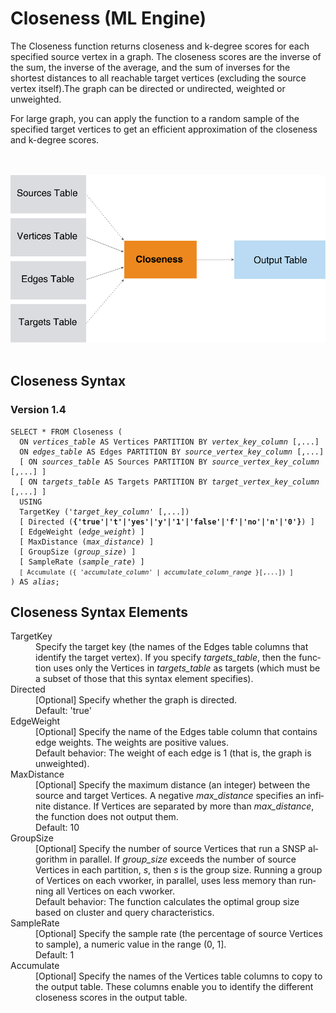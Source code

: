 <html><head></head><body><div class="nested0" aria-labelledby="ariaid-title1" topicindex="1" topicid="lyn1507837297108" id="lyn1507837297108"><h1 class="title topictitle1" id="ariaid-title1">Closeness (ML Engine)</h1><div class="body conbody">
<p class="p">The Closeness function returns closeness and k-degree scores for each
			specified source vertex in a graph. The closeness scores are the inverse of the sum, the
			inverse of the average, and the sum of inverses for the shortest distances to all
			reachable target vertices (excluding the source vertex itself).The graph can be directed
			or undirected, weighted or unweighted.</p>
<p class="p">For large graph, you can apply the function to a random sample of the
			specified target vertices to get an efficient approximation of the closeness and
			k-degree scores.</p><div class="fig fignone" id="lyn1507837297108__fig_d2d_42j_pw"><div class="caption"></div><br clear="none"></br><img class="image" id="lyn1507837297108__image_ork_42j_pw" src="ald1466005810341.svg" alt="How Machine Learning Engine function Closeness works"></img><br clear="none"></br></div></div><div class="topic reference nested1" aria-labelledby="ariaid-title2" topicindex="2" topicid="bwp1507837666805" xml:lang="en-us" lang="en-us" id="bwp1507837666805">
<h2 class="title topictitle2" id="ariaid-title2">Closeness Syntax</h2><div class="body refbody"><div class="section" id="bwp1507837666805__section_N1000E_N1000C_N10001">
<h3 class="title sectiontitle">Version <span>1.4</span></h3><pre class="pre codeblock" xml:space="preserve"><code>SELECT * FROM Closeness (
  ON <var class="keyword varname">vertices_table</var> AS Vertices PARTITION BY <var class="keyword varname">vertex_key_column</var> [,...] 
  ON <var class="keyword varname">edges_table</var> AS Edges PARTITION BY <var class="keyword varname">source_vertex_key_column</var> [,...] 
  [ ON <var class="keyword varname">sources_table</var> AS Sources PARTITION BY <var class="keyword varname">source_vertex_key_column</var> [,...] ]
  [ ON <var class="keyword varname">targets_table</var> AS Targets PARTITION BY <var class="keyword varname">target_vertex_key_column</var> [,...] ]
  USING
  TargetKey ('<var class="keyword varname">target_key_column</var>' [,...])
  [ Directed (<span><b>{'true'|'t'|'yes'|'y'|'1'|'false'|'f'|'no'|'n'|'0'}</b></span>) ]
  [ EdgeWeight (<var class="keyword varname">edge_weight</var>) ]
  [ MaxDistance (<var class="keyword varname">max_distance</var>) ]
  [ GroupSize (<var class="keyword varname">group_size</var>) ]
  [ SampleRate (<var class="keyword varname">sample_rate</var>) ]
  <code class="ph codeph">[ Accumulate ({ '<var class="keyword varname">accumulate_column</var>' | <var class="keyword varname">accumulate_column_range</var> }[,...]) ]</code>
) AS <var class="keyword varname">alias</var>;</code></pre></div></div></div><div class="topic reference nested1" aria-labelledby="ariaid-title3" topicindex="3" topicid="izv1507837809507" xml:lang="en-us" lang="en-us" id="izv1507837809507">
<h2 class="title topictitle2" id="ariaid-title3">Closeness Syntax Elements</h2><div class="body refbody"><div class="section" id="izv1507837809507__section_N10011_N1000E_N10001"><dl class="dl parml"><dt class="dt pt dlterm">TargetKey</dt><dd class="dd pd">Specify the target key (the names of the Edges table columns that identify the target vertex). If you specify <var class="keyword varname">targets_table</var>, then the function uses only the Vertices in <var class="keyword varname">targets_table</var> as targets (which must be a subset of those that this syntax element specifies).</dd><dt class="dt pt dlterm">Directed</dt><dd class="dd pd">[Optional] Specify whether the graph is directed.</dd><dd class="dd pd ddexpand">Default: 'true'</dd><dt class="dt pt dlterm">EdgeWeight</dt><dd class="dd pd">[Optional] Specify the name of the Edges table column that contains edge weights. The weights are positive values.</dd><dd class="dd pd ddexpand">Default behavior: The weight of each edge is 1 (that is, the graph is unweighted).</dd><dt class="dt pt dlterm">MaxDistance</dt><dd class="dd pd">[Optional] Specify the maximum distance (an integer) between the source and target Vertices. A negative <var class="keyword varname">max_distance</var> specifies an infinite distance. If Vertices are separated by more than <var class="keyword varname">max_distance</var>, the function does not output them.</dd><dd class="dd pd ddexpand">Default: 10</dd><dt class="dt pt dlterm">GroupSize</dt><dd class="dd pd">[Optional] Specify the number of source Vertices that run a SNSP algorithm in parallel. If <var class="keyword varname">group_size</var> exceeds the number of source Vertices in each partition, <var class="keyword varname">s</var>, then <var class="keyword varname">s</var> is the group size. Running a group of Vertices on each vworker, in parallel, uses less memory than running all Vertices on each vworker.</dd><dd class="dd pd ddexpand">Default behavior: The function calculates the optimal group size based on cluster and query characteristics.</dd><dt class="dt pt dlterm">SampleRate</dt><dd class="dd pd">[Optional] Specify the sample rate (the percentage of source Vertices to sample), a numeric value in the range (0, 1].</dd><dd class="dd pd ddexpand">Default: 1</dd><dt class="dt pt dlterm">Accumulate</dt><dd class="dd pd">[Optional] Specify the names of the Vertices table columns to copy to the output table. These columns enable you to identify the different closeness scores in the output table.</dd></dl></div></div></div></div></body></html>
